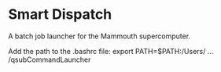 Smart Dispatch
===================

A batch job launcher for the Mammouth supercomputer.

Add the path to the .bashrc file:
export PATH=$PATH:/Users/ ... /qsubCommandLauncher
